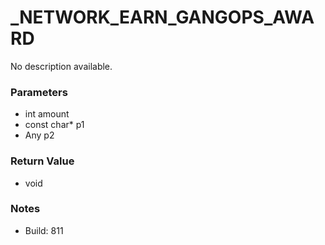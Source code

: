 # _NETWORK_EARN_GANGOPS_AWARD

No description available.

### Parameters
* int amount
* const char* p1
* Any p2

### Return Value
* void

### Notes
* Build: 811

